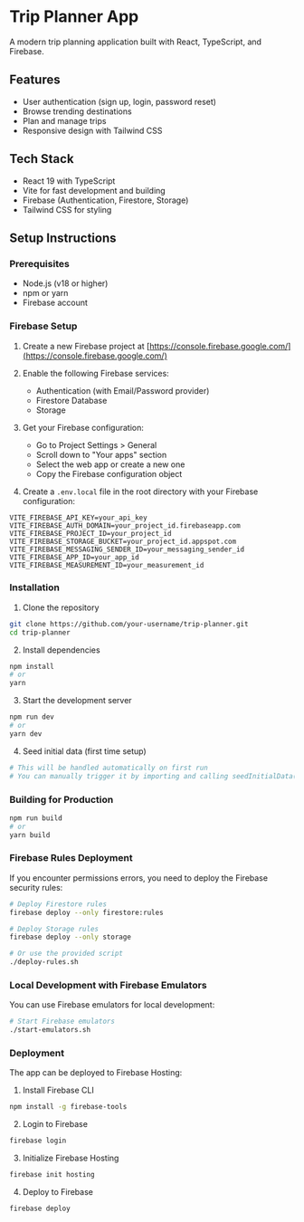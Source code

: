 # Trip Planner App

A modern trip planning application built with React, TypeScript, and Firebase.

## Features

- User authentication (sign up, login, password reset)
- Browse trending destinations
- Plan and manage trips
- Responsive design with Tailwind CSS

## Tech Stack

- React 19 with TypeScript
- Vite for fast development and building
- Firebase (Authentication, Firestore, Storage)
- Tailwind CSS for styling

## Setup Instructions

### Prerequisites

- Node.js (v18 or higher)
- npm or yarn
- Firebase account

### Firebase Setup

1. Create a new Firebase project at [https://console.firebase.google.com/](https://console.firebase.google.com/)

2. Enable the following Firebase services:
   - Authentication (with Email/Password provider)
   - Firestore Database
   - Storage

3. Get your Firebase configuration:
   - Go to Project Settings > General
   - Scroll down to "Your apps" section
   - Select the web app or create a new one
   - Copy the Firebase configuration object

4. Create a `.env.local` file in the root directory with your Firebase configuration:

```
VITE_FIREBASE_API_KEY=your_api_key
VITE_FIREBASE_AUTH_DOMAIN=your_project_id.firebaseapp.com
VITE_FIREBASE_PROJECT_ID=your_project_id
VITE_FIREBASE_STORAGE_BUCKET=your_project_id.appspot.com
VITE_FIREBASE_MESSAGING_SENDER_ID=your_messaging_sender_id
VITE_FIREBASE_APP_ID=your_app_id
VITE_FIREBASE_MEASUREMENT_ID=your_measurement_id
```

### Installation

1. Clone the repository

```bash
git clone https://github.com/your-username/trip-planner.git
cd trip-planner
```

2. Install dependencies

```bash
npm install
# or
yarn
```

3. Start the development server

```bash
npm run dev
# or
yarn dev
```

4. Seed initial data (first time setup)

```bash
# This will be handled automatically on first run
# You can manually trigger it by importing and calling seedInitialData() from src/firebase/seed.ts
```

### Building for Production

```bash
npm run build
# or
yarn build
```

### Firebase Rules Deployment

If you encounter permissions errors, you need to deploy the Firebase security rules:

```bash
# Deploy Firestore rules
firebase deploy --only firestore:rules

# Deploy Storage rules
firebase deploy --only storage

# Or use the provided script
./deploy-rules.sh
```

### Local Development with Firebase Emulators

You can use Firebase emulators for local development:

```bash
# Start Firebase emulators
./start-emulators.sh
```

### Deployment

The app can be deployed to Firebase Hosting:

1. Install Firebase CLI

```bash
npm install -g firebase-tools
```

2. Login to Firebase

```bash
firebase login
```

3. Initialize Firebase Hosting

```bash
firebase init hosting
```

4. Deploy to Firebase

```bash
firebase deploy
```

